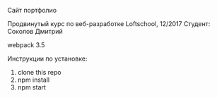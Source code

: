 Сайт портфолио

Продвинутый курс по веб-разработке Loftschool, 12/2017
Студент: Соколов Дмитрий

webpack 3.5

Инструкции по установке:

1. clone this repo
2. npm install
3. npm start
